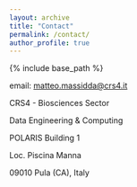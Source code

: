 ```yaml
---
layout: archive
title: "Contact"
permalink: /contact/
author_profile: true
---
```


{% include base_path %}

email: [matteo.massidda@crs4.it](mailto:matteo.massidda@crs4.it)

CRS4 - Biosciences Sector

Data Engineering & Computing

POLARIS Building 1

Loc. Piscina Manna

09010 Pula (CA), Italy

